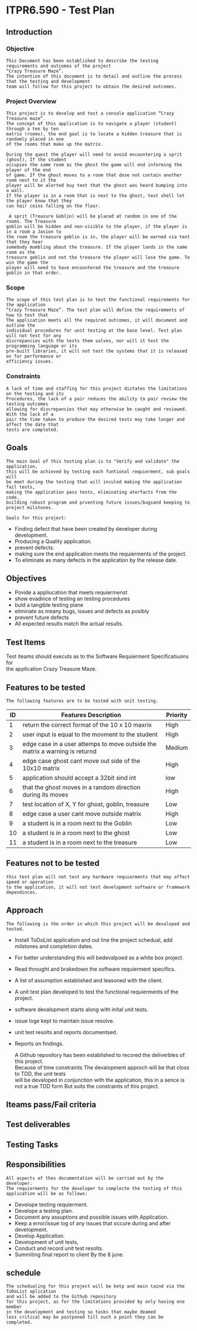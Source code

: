 # ITPR6.590 - Test Plan

## Introduction 
### Objective
    This Document has been established to describe the testing requirements and outcomes of the project  
    “Crazy Treasure Maze”.  
    The intention of this document is to detail and outline the process that the testing and development  
    team will follow for this project to obtain the desired outcomes.

### Project Overview
    This project is to develop and test a console application “Crazy Treasure maze”.  
    The concept of this application is to navigate a player (student) through a ten by ten  
    matrix (rooms), the end goal is to locate a hidden treasure that is randomly placed in one  
    of the rooms that make up the matrix.  
  
    During the quest the player will need to avoid encountering a sprit (ghost), If the student  
    occupies the same room as the ghost the game will end informing the player of the end  
    of game. If the ghost moves to a room that dose not contain another room next to it the  
    player will be alerted buy text that the ghost was heard bumping into a wall.  
    If the player is in a room that is next to the ghost, text shell let the player know that they  
    can hair coins falling on the floor.  
  
     A sprit (Treasure Goblin) will be placed at random in one of the rooms. The Treasure  
    goblin will be hidden and non-visible to the player, if the player is in a room a Jasion to  
    the room the treasure goblin is in, the player will be warned via text that they hear  
    somebody mumbling about the treasure. If the player lands in the same room as the  
    treasure goblin and not the treasure the player will lose the game. To win the game the  
    player will need to have encountered the treasure and the treasure goblin in that order.  
  
### Scope
    The scope of this test plan is to test the functional requirements for the application  
    “Crazy Treasure Maze”. The test plan will define the requirements of how to test that  
    The application meets all the required outcomes, it will document and outline the  
    individual procedures for unit testing at the base level. Test plan will not test for any  
    discrepancies with the tests them salves, nor will it test the programming language or its  
    pre-built libraries, it will not test the systems that it is released on for performance or  
    efficiency issues.  
  
### Constraints 
    A lack of time and staffing for this project dictates the limitations on the testing and its  
    Procedures, the lack of a pair reduces the ability to pair review the testing outcomes  
    allowing for discrepancies that may otherwise be caught and reviewed. With the lack of a  
    pair the time taken to produce the desired tests may take longer and affect the date that 
    tests are completed.  
  
## Goals  
    The main Goal of this testing plan is to "Verify and validate" the application,  
    this will be achieved by testing each funtional requierment, sub goals will 
    be meet during the testing that will inculed making the application fail tests, 
    making the application pass tests, eliminating aterfacts from the code, 
    building robust program and prventing future issues/bugsand keeping to project milstones.
    
    Goals for this project:
* Finding defect that have been created by developer during development.
* Producing a Quality application.
* prevent defects.
* making sure the end application meets the requierments of the project.
* To eliminate as many defects in the application by the release date.
      
     
## Objectives  
* Povide a appliucation that meets requiermenst
* show evadince of testing an testing procedures
* buld a tangible testing plane
* eliminate as meany bugs, issues and defects as posibly
* prevent future defects
* All expected results match the actual results.
  
## Test Items  
   Test iteams should executs as to the Software Requierment Specificatiuons for  
   the application Crazy Treasure Maze.
   
## Features to be tested  
    The following features are to be tested with unit testing.
      
|<b>ID</b>|<b>Features Description</b>|<b>Priority</b>|  
|---------|---------------------------|---------------|  
|1|return the correct format of the 10 x 10 maxrix|High|  
|2|user input is equal to the movment to the student|High|  
|3|edge case in a user attemps to move outside the matrix a warning is returnd|Medium|  
|4|edge case ghost cant move out side of the 10x10 matrix|High|  
|5|application should accept a 32bit sind int|low| 
|6|that the ghost moves in a random direction during its moves|High|  
|7|test location of X, Y  for ghost, goblin, treasure|Low|  
|8|edge case a user cant move outside matrix|High|  
|9|a student is in a room next to the Goblin|Low|  
|10|a student is in a room next to the ghost|Low|  
|11|a student is in a room next to the treasure|Low|  
    
## Features not to be tested
    this test plan will not test any hardware requierments that may affect speed or operation 
    to the application, it will not test development software or framework dependinces.  
## Approach  
    The following is the order in which this project will be devaloped and tested.  
* Install ToDoList application and out line the project schedual, 
    add milstones and completion dates.
* For better understanding this will bedevalpoed as a white box project.  
* Read throught and brakedown the software requierment specifics.
* A list of assumption established and leasoned with the client.  
* A unit test plan developed to test the functional requierments of the project.
* software devalopment starts along with inital unit tests.  
* issue loge kept to maintain issue resolve.  
* unit test resolts and reports documentsed.  
* Reports on findings.  

    A Github repository has been established to recored the deliverbles of this project.  
    Because of time constraints The devalopment approch will be that closs to TDD, the unit tests  
    will be devaloped in conjunction with the application, this in a sence is not a true TDD form 
    But suits the constraints of this project.
## Iteams pass/Fail criteria

## Test deliverables
## Testing Tasks

## Responsibilities
    All aspects of thes documentation will be carried out by the developer.
    The requierments for the developer to complecte the testing of this application will be as follows:  
* Develope testing requierment.
* Develope a testing plan.
* Document any assuptions and possible issues with Application.
* Keep a error/issue log of any issues that occure during and after development.
* Develop Application.
* Development of unit tests,
* Conduct and record unit test resolts.
* Summiting final report to client By the 8 june.

## schedule  
    The schedualing for this project will be ketp and main taind via the ToDoList aplication  
    and will be added to the Github repository  
    for this project, as for the limitations provided by only having one member  
    in the development and testing so tasks that maybe deamed  
    less critical may be postponed till such a point they can be completed.
